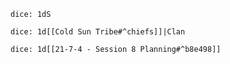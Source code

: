 `dice: 1dS`

`dice: 1d[[Cold Sun Tribe#^chiefs]]|Clan`

`dice: 1d[[21-7-4 - Session 8 Planning#^b8e498]]`